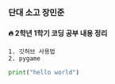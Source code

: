 ### 단대 소고 장민준

#### 🔥 2학년 1학기 코딩 공부 내용 정리

    1. 깃허브 사용법
    2. pygame

```python
print("hello world")
```

